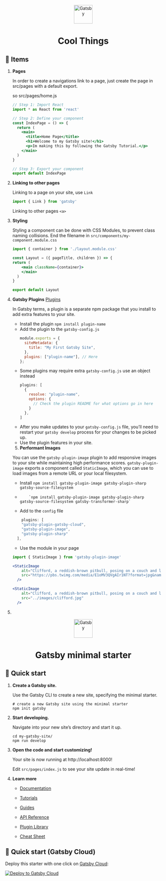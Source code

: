 <p align="center">
  <a href="https://www.gatsbyjs.com/?utm_source=starter&utm_medium=readme&utm_campaign=minimal-starter">
    <img alt="Gatsby" src="https://www.gatsbyjs.com/Gatsby-Monogram.svg" width="60" />
  </a>
</p>
<h1 align="center">
  Cool Things
</h1>

## 🚀 Items

1. **Pages**

    In order to create a navigations link to a page,
    just create the page in src/pages with a default export.

    so src/pages/home.js

    ```jsx
    // Step 1: Import React
    import * as React from 'react'

    // Step 2: Define your component
    const IndexPage = () => {
      return (
        <main>
          <title>Home Page</title>
          <h1>Welcome to my Gatsby site!</h1>
          <p>Im making this by following the Gatsby Tutorial.</p>
        </main>
      )
    }

    // Step 3: Export your component
    export default IndexPage
    ```

2. **Linking to other pages**
    
    Linking to a page on your site, use `Link` 
    ```jsx
    import { Link } from 'gatsby'
    ```
    Linking to other pages `<a>`

3. **Styling**

    Styling a component can be done with CSS Modules, to prevent class naming collisions. End the filename in `src/components/my-component.module.css`

    ```jsx
    import { container } from './layout.module.css'

    const Layout = ({ pageTitle, children }) => {
    return (
        <main className={container}>
        </main>
      )
    }

    export default Layout
    ```

4. **Gatsby Plugins**
    [Plugins](https://www.gatsbyjs.com/plugins)

    In Gatsby terms, a plugin is a separate npm package that you install to add extra features to your site.

    - Install the plugin `npm install plugin-name`
    - Add the plugin to the `gatsby-config.js`
        ```javascript
        module.exports = {
          siteMetadata: {
            title: "My First Gatsby Site",
          },
          plugins: ["plugin-name"], // Here
        };
        ```
    - Some plugins may require extra `gatsby-config.js` use an object instead
      ```javascript
      plugins: [
        {
          resolve: "plugin-name",
          options: {
            // Check the plugin README for what options go in here
          }
        },
      ]
      ```
    - After you make updates to your `gatsby-config.js` file, you’ll need to restart your `gatsby develop` process for your changes to be picked up.
    - Use the plugin features in your site.


    5. **Performant Images**

    You can use the `gatsby-plugin-image` plugin to add responsive images to your site while maintaining high performance scores. `gatsby-plugin-image` exports a component called `StaticImage`, which you can use to load images from a remote URL or your local filesystem.

    - Install `npm install gatsby-plugin-image gatsby-plugin-sharp gatsby-source-filesystem`
    -         `npm install gatsby-plugin-image gatsby-plugin-sharp gatsby-source-filesystem gatsby-transformer-sharp`
    - Add to the `config` file
    ```javascript
        plugins: [
        "gatsby-plugin-gatsby-cloud",
        "gatsby-plugin-image",
        "gatsby-plugin-sharp"
      ],
    ```
    - Use the module in your page
    ```jsx
    import { StaticImage } from 'gatsby-plugin-image'

    <StaticImage
        alt="Clifford, a reddish-brown pitbull, posing on a couch and looking stoically at the camera"
        src="https://pbs.twimg.com/media/E1oMV3QVgAIr1NT?format=jpg&name=large"
      />

    <StaticImage
        alt="Clifford, a reddish-brown pitbull, posing on a couch and looking stoically at the camera"
        src="../images/clifford.jpg"
      />
    ```

  6. 





















































<p align="center">
  <a href="https://www.gatsbyjs.com/?utm_source=starter&utm_medium=readme&utm_campaign=minimal-starter">
    <img alt="Gatsby" src="https://www.gatsbyjs.com/Gatsby-Monogram.svg" width="60" />
  </a>
</p>
<h1 align="center">
  Gatsby minimal starter
</h1>

## 🚀 Quick start

1.  **Create a Gatsby site.**

    Use the Gatsby CLI to create a new site, specifying the minimal starter.

    ```shell
    # create a new Gatsby site using the minimal starter
    npm init gatsby
    ```

2.  **Start developing.**

    Navigate into your new site’s directory and start it up.

    ```shell
    cd my-gatsby-site/
    npm run develop
    ```

3.  **Open the code and start customizing!**

    Your site is now running at http://localhost:8000!

    Edit `src/pages/index.js` to see your site update in real-time!

4.  **Learn more**

    - [Documentation](https://www.gatsbyjs.com/docs/?utm_source=starter&utm_medium=readme&utm_campaign=minimal-starter)

    - [Tutorials](https://www.gatsbyjs.com/tutorial/?utm_source=starter&utm_medium=readme&utm_campaign=minimal-starter)

    - [Guides](https://www.gatsbyjs.com/tutorial/?utm_source=starter&utm_medium=readme&utm_campaign=minimal-starter)

    - [API Reference](https://www.gatsbyjs.com/docs/api-reference/?utm_source=starter&utm_medium=readme&utm_campaign=minimal-starter)

    - [Plugin Library](https://www.gatsbyjs.com/plugins?utm_source=starter&utm_medium=readme&utm_campaign=minimal-starter)

    - [Cheat Sheet](https://www.gatsbyjs.com/docs/cheat-sheet/?utm_source=starter&utm_medium=readme&utm_campaign=minimal-starter)

## 🚀 Quick start (Gatsby Cloud)

Deploy this starter with one click on [Gatsby Cloud](https://www.gatsbyjs.com/cloud/):

[<img src="https://www.gatsbyjs.com/deploynow.svg" alt="Deploy to Gatsby Cloud">](https://www.gatsbyjs.com/dashboard/deploynow?url=https://github.com/gatsbyjs/gatsby-starter-minimal)
